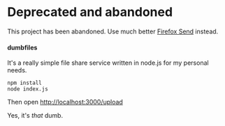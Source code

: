 Deprecated and abandoned
========================

This project has been abandoned. Use much better [Firefox Send](https://send.firefox.com/) instead. 

#### dumbfiles

It's a really simple file share service written in node.js for my personal needs. 

```
npm install 
node index.js
```

Then open [http://localhost:3000/upload](http://localhost:3000/upload)

Yes, it's *that* dumb. 
